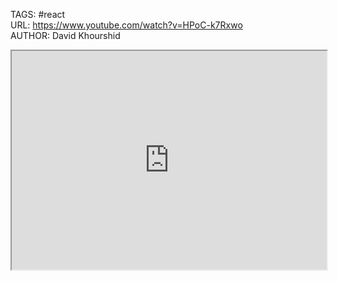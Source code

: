 TAGS: #react  
URL: https://www.youtube.com/watch?v=HPoC-k7Rxwo  
AUTHOR: David Khourshid  

<iframe width="100%" height="350px" src="https://www.youtube.com/embed/HPoC-k7Rxwo"></iframe>

